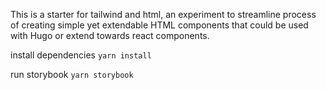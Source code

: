 This is a starter for tailwind and html, an experiment to streamline process of creating simple yet extendable HTML components that could be used with Hugo or extend towards react components.

install dependencies
```yarn install```

run storybook
```yarn storybook```